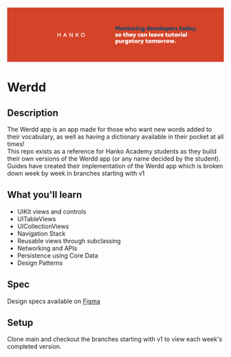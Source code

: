 ![Hanko Banner](Documentation/Banner.png)

# Werdd

## Description
The Werdd app is an app made for those who want new words added to their vocabulary, as well as having a dictionary available in their pocket at all times!  
This repo exists as a reference for Hanko Academy students as they build their own versions of the Werdd app (or any name decided by the student). Guides have created their implementation of the Werdd app which is broken down week by week in branches starting with v1

## What you'll learn
* UIKit views and controls
* UITableViews
* UICollectionViews
* Navigation Stack
* Reusable views through subclassing
* Networking and APIs
* Persistence using Core Data
* Design Patterns

## Spec
Design specs available on [Figma](https://www.figma.com/file/0PAmaT9MU2bhfM8ef0zBVE/Practice-Project-Designs?node-id=1508%3A4430)

## Setup
Clone main and checkout the branches starting with v1 to view each week's completed version.
